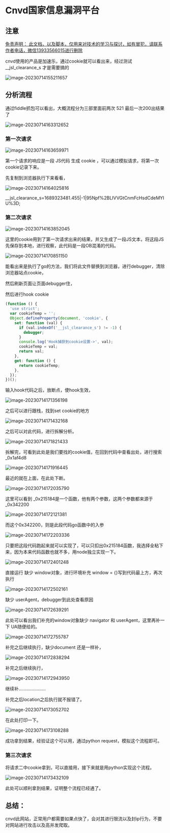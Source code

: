 # Cnvd国家信息漏洞平台

## 注意

<u>免责声明： 此文档，以及脚本，仅用来对技术的学习与探讨，如有冒犯，请联系作者电话，微信13933566015进行删除</u>



cnvd使用的产品是加速乐，通过cookie就可以看出来，经过测试 __jsl_clearance_s 才是需要搞的

![image-20230714155211657](C:\Users\17766\AppData\Roaming\Typora\typora-user-images\image-20230714155211657.png)

## 分析流程

通过fiddle抓包可以看出，大概流程分为三部里面前两次 521 最后一次200出结果了

![image-20230714163312652](C:\Users\17766\AppData\Roaming\Typora\typora-user-images\image-20230714163312652.png)

### 第一次请求

![image-20230714163659971](C:\Users\17766\AppData\Roaming\Typora\typora-user-images\image-20230714163659971.png)

第一个请求的响应是一段 JS代码 生成 cookie ，可以通过模拟请求，将第一次cookie记录下来。

先复制到浏览器执行下来看看，

![image-20230714164025816](C:\Users\17766\AppData\Roaming\Typora\typora-user-images\image-20230714164025816.png)

__jsl_clearance_s=1689323481.455|-1|95Npf%2BLIVVGtCnmFcHsdCdeMYIU%3D;

### 第二次请求

![image-20230714163852045](C:\Users\17766\AppData\Roaming\Typora\typora-user-images\image-20230714163852045.png)

这里的cookie用到了第一次请求出来的结果，并又生成了一段JS文本，将这段JS先保存到本地，进行观察，此代码是一段OB混淆的代码。

![image-20230714170851150](C:\Users\17766\AppData\Roaming\Typora\typora-user-images\image-20230714170851150.png)

能看出来是执行了go的方法，我们将此文件替换到浏览器，进行debugger，清除浏览器站点cookie，

然后刷新页面让页面debugger住，

然后进行hook cookie

~~~js
(function () {
  'use strict';
  var cookieTemp = '';
  Object.defineProperty(document, 'cookie', {
    set: function (val) {
      if (val.indexOf('__jsl_clearance_s') != -1) {
        debugger;
      }
      console.log('Hook捕获到cookie设置->', val);
      cookieTemp = val;
      return val;
    },
    get: function () {
      return cookieTemp;
    },
  });
})();
~~~

输入hook代码之后，放断点，使hook生效，

![image-20230714171356198](C:\Users\17766\AppData\Roaming\Typora\typora-user-images\image-20230714171356198.png)

之后可以进行跟栈，找到set cookie的地方

![image-20230714171432168](C:\Users\17766\AppData\Roaming\Typora\typora-user-images\image-20230714171432168.png)

之后可以对此代码，进行拆解分析。

![image-20230714171821433](C:\Users\17766\AppData\Roaming\Typora\typora-user-images\image-20230714171821433.png)

拆解完，可看到此处是我们要找的cookie值，在回到代码中查看出处，进行搜索 _0x1af4d8

![image-20230714171916445](C:\Users\17766\AppData\Roaming\Typora\typora-user-images\image-20230714171916445.png)

最近的就在上面，在此处下断。

![image-20230714172035790](C:\Users\17766\AppData\Roaming\Typora\typora-user-images\image-20230714172035790.png)

这里可以看到 _0x215184是一个函数，他有两个参数，这两个参数都来源于_0x342200

![image-20230714172121381](C:\Users\17766\AppData\Roaming\Typora\typora-user-images\image-20230714172121381.png)

而这个0x342200，则是此段代码go函数中的入参

![image-20230714172203336](C:\Users\17766\AppData\Roaming\Typora\typora-user-images\image-20230714172203336.png)

只要把这段代码跑起来就可以实现了，可以只扣出0x215184函数，我选择全粘下来，因为本来代码函数也就不多，用node独立实现一下。

![image-20230714172401248](C:\Users\17766\AppData\Roaming\Typora\typora-user-images\image-20230714172401248.png)

直接运行 缺少 window对象，进行环境补充 window = {}写到代码最上方，再次执行

![image-20230714172502161](C:\Users\17766\AppData\Roaming\Typora\typora-user-images\image-20230714172502161.png)

缺少 userAgent，debugger到此处查看原因

![image-20230714172639291](C:\Users\17766\AppData\Roaming\Typora\typora-user-images\image-20230714172639291.png)

此处可以看出我们补充的window对象缺少 navigator 和 userAgent，这里再补一下 UA随便给的。

![image-20230714172755787](C:\Users\17766\AppData\Roaming\Typora\typora-user-images\image-20230714172755787.png)

补完之后继续执行，缺少document 还是一样补，

![image-20230714172838294](C:\Users\17766\AppData\Roaming\Typora\typora-user-images\image-20230714172838294.png)

 补完之后继续执行，

![image-20230714172943950](C:\Users\17766\AppData\Roaming\Typora\typora-user-images\image-20230714172943950.png)

继续补.....................

补完之后location之后执行就不报错了。

![image-20230714173052702](C:\Users\17766\AppData\Roaming\Typora\typora-user-images\image-20230714173052702.png)

在此处打印一下。

![image-20230714173108288](C:\Users\17766\AppData\Roaming\Typora\typora-user-images\image-20230714173108288.png)

成功拿到结果，经验证这个可以用，通过python request，模拟这个流程即可。

### 第三次请求

将请求二中cookie拿到，可以直接用，接下来就是用python实现这个流程。

![image-20230714173432109](C:\Users\17766\AppData\Roaming\Typora\typora-user-images\image-20230714173432109.png)

此处可以顺利拿到结果，证明整个流程已经通了。

## 总结： 

cnvd此网站，正常用户都需要如果点快了，会对其进行限流以及封ip行为，不要对网站进行攻击以及高并发爬取。